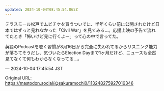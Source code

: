 ```yaml
---
updated: 2024-10-04T08:45:54.065Z
---
```


<p>テラスモール松戸でムビチケを買うついでに、半年くらい前に公開されたけど日本ではずっと見れなかった「Civil War」を見てみる…。応援上映の予告で流れてたとき「怖いけど見に行くよー」って心の中で言ってた。</p><p>英語のPodcastを聴く習慣が8月16日から完全に失われてるからリスニング能力が落ちてそうだし、気づいたらElection Dayまで1ヶ月だけど、ニュースも全然見てなくて何もわからなくなってる…。</p>

&mdash; 2024-10-04 17:45:54 JST

Original URL: https://mastodon.social/@sakuramochi0/113248275927016346
